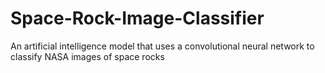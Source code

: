 # Space-Rock-Image-Classifier
An artificial intelligence model that uses a convolutional neural network to classify NASA images of space rocks
